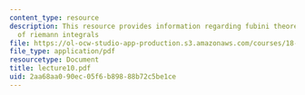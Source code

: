 ```yaml
---
content_type: resource
description: This resource provides information regarding fubini theorem and properties
  of riemann integrals
file: https://ol-ocw-studio-app-production.s3.amazonaws.com/courses/18-101-analysis-ii-fall-2005/2aa68aa090ec05f6b89888b72c5be1ce_lecture10.pdf
file_type: application/pdf
resourcetype: Document
title: lecture10.pdf
uid: 2aa68aa0-90ec-05f6-b898-88b72c5be1ce
---
```

